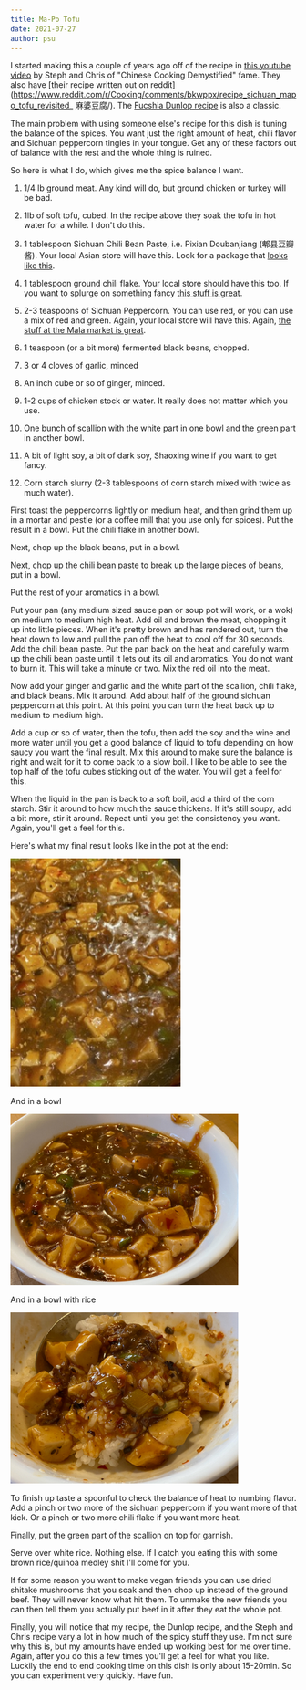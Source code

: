 ```yaml
---
title: Ma-Po Tofu
date: 2021-07-27
author: psu
---
```


I started making this a couple of years ago off of the recipe in [this youtube
video](https://www.youtube.com/watch?v=AujuLHK3hvs) by Steph and Chris of "Chinese Cooking
Demystified" fame. They also have [their recipe written out on
reddit](https://www.reddit.com/r/Cooking/comments/bkwppx/recipe_sichuan_mapo_tofu_revisited_
麻婆豆腐/). The [Fucshia Dunlop
recipe](https://www.epicurious.com/recipes/member/views/ma-po-dofu-by-fuschia-dunlop-50015560)
is also a classic.

The main problem with using someone else's recipe for this dish is tuning the balance of
the spices. You want just the right amount of heat, chili flavor and Sichuan peppercorn
tingles in your tongue. Get any of these factors out of balance with the rest and the
whole thing is ruined.

So here is what I do, which gives me the spice balance I want.

1. 1/4 lb ground meat. Any kind will do, but ground chicken or turkey will be bad.

1. 1lb of soft tofu, cubed. In the recipe above they soak the tofu in hot water for a
   while. I don't do this.

1. 1 tablespoon Sichuan Chili Bean Paste, i.e. Pixian Doubanjiang (郫县豆瓣酱). Your local
   Asian store will have this. Look for a package that [looks like
   this](https://www.amazon.com/Sichuan-Pixian-Boad-Paste-Chili/dp/B01M31VHNZ/ref=sr_1_4?crid=2BYHBAGK31S1A&keywords=pixian+doubanjiang&qid=1581962243&sprefix=pixian%2Caps%2C126&sr=8-4).

1. 1 tablespoon ground chili flake. Your local store should have this too. If you want to
   splurge on something fancy [this stuff is
   great](https://themalamarket.com/collections/sichuan-spices-dry-goods/products/sichuan-chili-flakes-xiang-la-jiao-mian).

1. 2-3 teaspoons of Sichuan Peppercorn. You can use red, or you can use a mix of red and
   green. Again, your local store will have this. Again, [the stuff at the Mala market is
   great](https://themalamarket.com/collections/sichuan-spices-dry-goods/products/sichuan-flower-pepper-special-grade-da-hong-pao-sichuan-pepper).

1. 1 teaspoon (or a bit more) fermented black beans, chopped.

1. 3 or 4 cloves of garlic, minced

1. An inch cube or so of ginger, minced.

1. 1-2 cups of chicken stock or water. It really does not matter which you use.

1. One bunch of scallion with the white part in one bowl and the green part in another bowl.

1. A bit of light soy, a bit of dark soy, Shaoxing wine if you want to get fancy.

1. Corn starch slurry (2-3 tablespoons of corn starch mixed with twice as much water).

First toast the peppercorns lightly on medium heat, and then grind them up in a mortar and
pestle (or a coffee mill that you use only for spices). Put the result in a bowl. Put the
chili flake in another bowl.

Next, chop up the black beans, put in a bowl.

Next, chop up the chili bean paste to break up the large pieces of beans, put in a bowl.

Put the rest of your aromatics in a bowl.

Put your pan (any medium sized sauce pan or soup pot will work, or a wok) on medium to
medium high heat. Add oil and brown the meat, chopping it up into little pieces. When it's
pretty brown and has rendered out, turn the heat down to low and pull the pan off the heat
to cool off for 30 seconds. Add the chili bean paste. Put the pan back on the heat and
carefully warm up the chili bean paste until it lets out its oil and aromatics. You do not
want to burn it. This will take a minute or two. Mix the red oil into the meat.

Now add your ginger and garlic and the white part of the scallion, chili flake, and black
beans. Mix it around. Add about half of the ground sichuan peppercorn at this point. At
this point you can turn the heat back up to medium to medium high.

Add a cup or so of water, then the tofu, then add the soy and the wine and more water
until you get a good balance of liquid to tofu depending on how saucy you want the final
result. Mix this around to make sure the balance is right and wait for it to come back to
a slow boil. I like to be able to see the top half of the tofu cubes sticking out of the
water. You will get a feel for this.

When the liquid in the pan is back to a soft boil, add a third of the corn starch. Stir it
around to how much the sauce thickens. If it's still soupy, add a bit more, stir it
around. Repeat until you get the consistency you want. Again, you'll get a feel for this.

Here's what my final result looks like in the pot at the end:

> <a href="../images/IMG_5204.jpg">
<img src="../images/IMG_5204-small.jpg" height=400></a>


And in a bowl

> <a href="../images/IMG_5207.jpg">
<img src="../images/IMG_5207-small.jpg" width=400></a>

And in a bowl with rice

> <a href="../images/IMG_5213.jpg">
<img src="../images/IMG_5213-small.jpg" width=400></a>

To finish up taste a spoonful to check the balance of heat to numbing flavor. Add a pinch
or two more of the sichuan peppercorn if you want more of that kick. Or a pinch or two
more chili flake if you want more heat.

Finally, put the green part of the scallion on top for garnish.

Serve over white rice. Nothing else. If I catch you eating this with some brown
rice/quinoa medley shit I'll come for you.

If for some reason you want to make vegan friends you can use dried shitake mushrooms that
you soak and then chop up instead of the ground beef. They will never know what hit them.
To unmake the new friends you can then tell them you actually put beef in it after
they eat the whole pot.

Finally, you will notice that my recipe, the Dunlop recipe, and the Steph and Chris recipe
vary a lot in how much of the spicy stuff they use. I'm not sure why this is, but my
amounts have ended up working best for me over time. Again, after you do this a few times
you'll get a feel for what you like. Luckily the end to end cooking time on this dish is
only about 15-20min. So you can experiment very quickly. Have fun.

